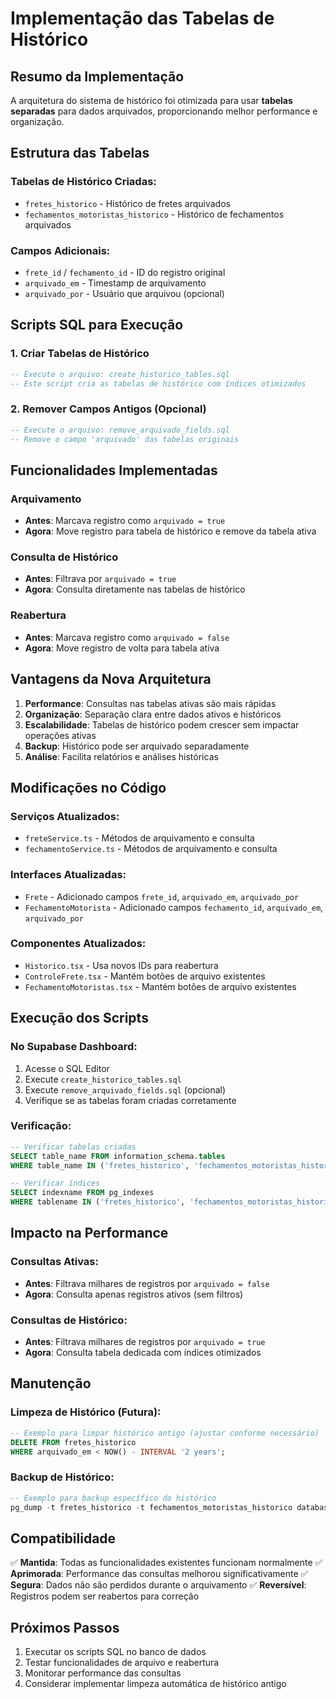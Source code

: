 # Implementação das Tabelas de Histórico

## Resumo da Implementação

A arquitetura do sistema de histórico foi otimizada para usar **tabelas separadas** para dados arquivados, proporcionando melhor performance e organização.

## Estrutura das Tabelas

### Tabelas de Histórico Criadas:
- `fretes_historico` - Histórico de fretes arquivados
- `fechamentos_motoristas_historico` - Histórico de fechamentos arquivados

### Campos Adicionais:
- `frete_id` / `fechamento_id` - ID do registro original
- `arquivado_em` - Timestamp de arquivamento
- `arquivado_por` - Usuário que arquivou (opcional)

## Scripts SQL para Execução

### 1. Criar Tabelas de Histórico
```sql
-- Execute o arquivo: create_historico_tables.sql
-- Este script cria as tabelas de histórico com índices otimizados
```

### 2. Remover Campos Antigos (Opcional)
```sql
-- Execute o arquivo: remove_arquivado_fields.sql
-- Remove o campo 'arquivado' das tabelas originais
```

## Funcionalidades Implementadas

### Arquivamento
- **Antes**: Marcava registro como `arquivado = true`
- **Agora**: Move registro para tabela de histórico e remove da tabela ativa

### Consulta de Histórico
- **Antes**: Filtrava por `arquivado = true`
- **Agora**: Consulta diretamente nas tabelas de histórico

### Reabertura
- **Antes**: Marcava registro como `arquivado = false`
- **Agora**: Move registro de volta para tabela ativa

## Vantagens da Nova Arquitetura

1. **Performance**: Consultas nas tabelas ativas são mais rápidas
2. **Organização**: Separação clara entre dados ativos e históricos
3. **Escalabilidade**: Tabelas de histórico podem crescer sem impactar operações ativas
4. **Backup**: Histórico pode ser arquivado separadamente
5. **Análise**: Facilita relatórios e análises históricas

## Modificações no Código

### Serviços Atualizados:
- `freteService.ts` - Métodos de arquivamento e consulta
- `fechamentoService.ts` - Métodos de arquivamento e consulta

### Interfaces Atualizadas:
- `Frete` - Adicionado campos `frete_id`, `arquivado_em`, `arquivado_por`
- `FechamentoMotorista` - Adicionado campos `fechamento_id`, `arquivado_em`, `arquivado_por`

### Componentes Atualizados:
- `Historico.tsx` - Usa novos IDs para reabertura
- `ControleFrete.tsx` - Mantém botões de arquivo existentes
- `FechamentoMotoristas.tsx` - Mantém botões de arquivo existentes

## Execução dos Scripts

### No Supabase Dashboard:
1. Acesse o SQL Editor
2. Execute `create_historico_tables.sql`
3. Execute `remove_arquivado_fields.sql` (opcional)
4. Verifique se as tabelas foram criadas corretamente

### Verificação:
```sql
-- Verificar tabelas criadas
SELECT table_name FROM information_schema.tables 
WHERE table_name IN ('fretes_historico', 'fechamentos_motoristas_historico');

-- Verificar índices
SELECT indexname FROM pg_indexes 
WHERE tablename IN ('fretes_historico', 'fechamentos_motoristas_historico');
```

## Impacto na Performance

### Consultas Ativas:
- **Antes**: Filtrava milhares de registros por `arquivado = false`
- **Agora**: Consulta apenas registros ativos (sem filtros)

### Consultas de Histórico:
- **Antes**: Filtrava milhares de registros por `arquivado = true`
- **Agora**: Consulta tabela dedicada com índices otimizados

## Manutenção

### Limpeza de Histórico (Futura):
```sql
-- Exemplo para limpar histórico antigo (ajustar conforme necessário)
DELETE FROM fretes_historico 
WHERE arquivado_em < NOW() - INTERVAL '2 years';
```

### Backup de Histórico:
```sql
-- Exemplo para backup específico do histórico
pg_dump -t fretes_historico -t fechamentos_motoristas_historico database_name > historico_backup.sql
```

## Compatibilidade

✅ **Mantida**: Todas as funcionalidades existentes funcionam normalmente
✅ **Aprimorada**: Performance das consultas melhorou significativamente
✅ **Segura**: Dados não são perdidos durante o arquivamento
✅ **Reversível**: Registros podem ser reabertos para correção

## Próximos Passos

1. Executar os scripts SQL no banco de dados
2. Testar funcionalidades de arquivo e reabertura
3. Monitorar performance das consultas
4. Considerar implementar limpeza automática de histórico antigo 